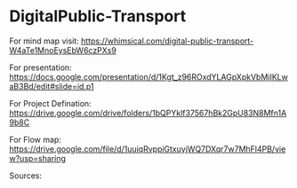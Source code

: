# DigitalPublic-Transport
 For mind map visit: https://whimsical.com/digital-public-transport-W4aTe1MnoEysEbW6czPXs9
 
 For presentation: https://docs.google.com/presentation/d/1Kgt_z96ROxdYLAGpXpkVbMjIKLwaB3Bd/edit#slide=id.p1
 
 For Project Defination: https://drive.google.com/drive/folders/1bQPYklf37567hBk2GpU83N8Mfn1A9b8C
 
 For Flow map: https://drive.google.com/file/d/1uuiqRvppiGtxuyjWQ7DXqr7w7MhFl4PB/view?usp=sharing
 
 Sources: 
